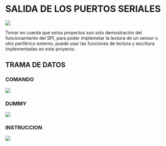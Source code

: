 <h1> SALIDA DE LOS PUERTOS SERIALES </h1>

<img src="https://user-images.githubusercontent.com/47931397/127763918-48d67fc2-7cb0-4fb5-9f44-950c62a31bf4.png">

Tomar en cuenta que estos proyectos son solo demostración del funcionamiento del SPI, para poder implemetar la lectura de un sensor o otro periférico 
externo, puede usar las funciones de lectura y escritura implementadas en este proyecto.

<h2> TRAMA DE DATOS</h2>

<h3>COMANDO</h3>
<img src="https://user-images.githubusercontent.com/47931397/127764068-490aee02-06f3-4b9f-819b-cad6d876d8d5.png">


<h3>DUMMY</h3>
<img src="https://user-images.githubusercontent.com/47931397/127764100-0beb0299-f72f-4536-bc4e-b4d4f3d139d5.png">

<h3>INSTRUCCION</h3>
<img src="https://user-images.githubusercontent.com/47931397/127764123-eab4f73f-96e7-4d97-af8f-b07d83b2ba4a.png">

